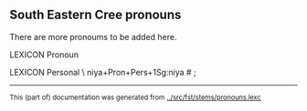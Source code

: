 ## South Eastern Cree pronouns

There are more pronoums to be added here.

 LEXICON Pronoun 


 LEXICON Personal  \\
 niya+Pron+Pers+1Sg:niya # ; 
* * *
<small>This (part of) documentation was generated from [../src/fst/stems/pronouns.lexc](http://github.com/giellalt/lang-crj/blob/main/../src/fst/stems/pronouns.lexc)</small>